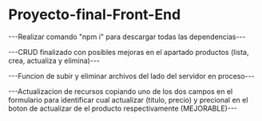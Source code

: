 # Proyecto-final-Front-End

---Realizar comando "npm i" para descargar todas las dependencias---

---CRUD finalizado con posibles mejoras en el apartado productos (lista, crea, actualiza y elimina)---

---Funcion de subir y eliminar archivos del lado del servidor en proceso--- 

---Actualizacion de recursos copiando uno de los dos campos en el formulario para identificar cual actualizar (titulo, precio) y precional en el boton de actualizar de el producto respectivamente (MEJORABLE)---

